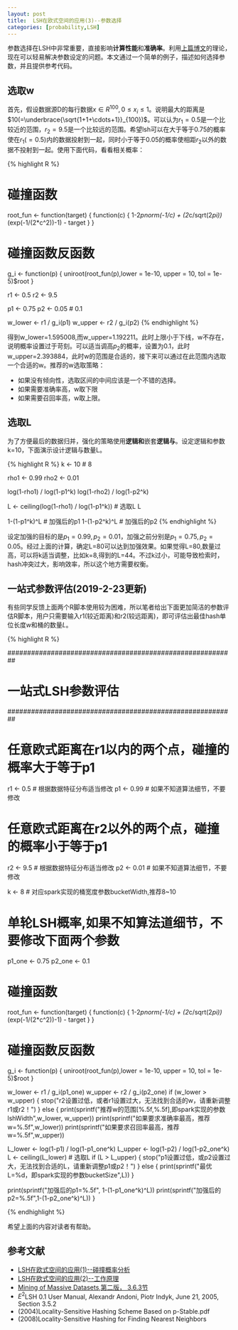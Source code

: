 ```yaml
---
layout: post
title:  LSH在欧式空间的应用(3)--参数选择
categories: [probability,LSH]
---
```


参数选择在LSH中非常重要，直接影响**计算性能**和**准确率**。利用[上篇博文][2]的理论，现在可以轻易解决参数设定的问题。本文通过一个简单的例子，描述如何选择参数，并且提供参考代码。

## 选取w

首先，假设数据源D的每行数据$x\in R^{100}, 0 \le x_i \le 1$。说明最大的距离是$10(=\underbrace{\sqrt{1+1+\cdots+1}}_{100})$。可以认为$r_1=0.5$是一个比较近的范围，$r_2=9.5$是一个比较远的范围。希望lsh可以在大于等于0.75的概率使在$r_1(= 0.5)$内的数据投射到一起，同时小于等于0.05的概率使相距$r_2$以外的数据不投射到一起。使用下面代码，看看相关概率：

{% highlight R %}
# 碰撞函数
root_fun <- function(target) {
  function(c) {
    1-2*pnorm(-1/c) + (2*c/sqrt(2*pi))*(exp(-1/(2*c^2))-1) - target
  }
}

# 碰撞函数反函数
g_i <- function(p) {
  uniroot(root_fun(p),lower = 1e-10, upper = 10, tol = 1e-5)$root
}


r1 <- 0.5
r2 <- 9.5

p1 <- 0.75
p2 <- 0.05 # 0.1 

w_lower <- r1 / g_i(p1) 
w_upper <- r2 / g_i(p2)
{% endhighlight %}

得到w_lower=1.595008,而w_upper=1.192211。此时上限小于下线，w不存在，说明概率设置过于苛刻。可以适当调高$p_2$的概率，设置为0.1，此时w_upper=2.393884，此时w的范围是合适的，接下来可以通过在此范围内选取一个合适的w。推荐的w选取策略：

* 如果没有倾向性，选取区间的中间应该是一个不错的选择。
* 如果需要准确率高，w取下限
* 如果需要召回率高，w取上限。

## 选取L

为了方便最后的数据归并，强化的策略使用**逻辑和**嵌套**逻辑与**。设定逻辑和参数k=10，下面演示设计逻辑与数量L。

{% highlight R %}
k <- 10 # 8

rho1 <- 0.99
rho2 <- 0.01

log(1-rho1) / log(1-p1^k) 
log(1-rho2) / log(1-p2^k)

L <- ceiling(log(1-rho1) / log(1-p1^k)) # 选取L
L

1-(1-p1^k)^L # 加强后的p1
1-(1-p2^k)^L # 加强后的p2
{% endhighlight %}

设定加强的目标的是$p_1=0.99,p_2=0.01$，加强之前分别是$p_1=0.75,p_2=0.05$。经过上面的计算，确定L=80可以达到加强效果。如果觉得L=80,数量过高，可以将k适当调整，比如k=8,得到的L=44。不过k过小，可能导致检索时，hash冲突过大，影响效率，所以这个地方需要权衡。



## 一站式参数评估(2019-2-23更新)

有些同学反馈上面两个R脚本使用较为困难，所以笔者给出下面更加简洁的参数评估R脚本，用户只需要输入r1(较近距离)和r2(较远距离)，即可评估出最佳hash单位长度$w$和桶的数量$L$。

{% highlight R %}

##########################################################
# 一站式LSH参数评估
##########################################################

# 任意欧式距离在r1以内的两个点，碰撞的概率大于等于p1
r1 <- 0.5  # 根据数据特征分布适当修改
p1 <- 0.99 # 如果不知道算法细节，不要修改

# 任意欧式距离在r2以外的两个点，碰撞的概率小于等于p1
r2 <- 9.5 # 根据数据特征分布适当修改
p2 <- 0.01 # 如果不知道算法细节，不要修改

k <- 8 # 对应spark实现的桶宽度参数bucketWidth,推荐8~10

# 单轮LSH概率,如果不知算法道细节，不要修改下面两个参数
p1_one <- 0.75
p2_one <-  0.1 

# 碰撞函数
root_fun <- function(target) {
  function(c) {
    1-2*pnorm(-1/c) + (2*c/sqrt(2*pi))*(exp(-1/(2*c^2))-1) - target
  }
}

# 碰撞函数反函数
g_i <- function(p) {
  uniroot(root_fun(p),lower = 1e-10, upper = 10, tol = 1e-5)$root
}


w_lower <- r1 / g_i(p1_one) 
w_upper <- r2 / g_i(p2_one)
if (w_lower > w_upper) {
  stop("r2设置过低，或者r1设置过大，无法找到合适的w，请重新调整r1或r2！")
} else {
  print(sprintf("推荐w的范围[%.5f,%.5f],即spark实现的参数lshWidth",w_lower, w_upper))
  print(sprintf("如果要求准确率最高，推荐w=%.5f",w_lower))
  print(sprintf("如果要求召回率最高，推荐w=%.5f",w_upper))

  L_lower <- log(1-p1) / log(1-p1_one^k) 
  L_upper <- log(1-p2) / log(1-p2_one^k)
  L <- ceiling(L_lower) # 选取L
  if (L > L_upper) {
    stop("p1设置过低，或p2设置过大，无法找到合适的L，请重新调整p1或p2！")
  } else {
    print(sprintf("最优L=%d，即spark实现的参数bucketSize",L))
  }

  print(sprintf("加强后的p1=%.5f", 1-(1-p1_one^k)^L))
  print(sprintf("加强后的p2=%.5f",1-(1-p2_one^k)^L))
}

{% endhighlight %}

希望上面的内容对读者有帮助。



## 参考文献

* [LSH在欧式空间的应用(1)--碰撞概率分析][1]
* [LSH在欧式空间的应用(2)--工作原理][2]
* [Mining of Massive Datasets,第二版， 3.6.3节](http://www.mmds.org/)
* $E^2$LSH 0.1 User Manual, Alexandr Andoni, Piotr Indyk, June 21, 2005, Section 3.5.2
* (2004)Locality-Sensitive Hashing Scheme Based on p-Stable.pdf
* (2008)Locality-Sensitive Hashing for Finding Nearest Neighbors

[1]: /probability/lsh/2016/09/15/lsh_eulidian_1.html
[2]: /probability/lsh/2016/09/22/lsh_eulidian_2.html
